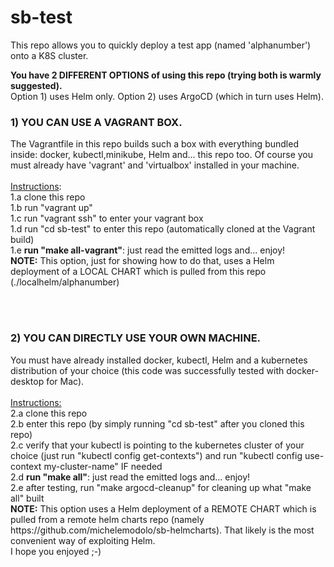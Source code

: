 # sb-test
This repo allows you to quickly deploy a test app (named 'alphanumber') onto a K8S cluster. 

<b>You have 2 DIFFERENT OPTIONS of using this repo (trying both is warmly suggested).</b>
<br>Option 1) uses Helm only. Option 2) uses ArgoCD (which in turn uses Helm).


<h3>1) YOU CAN USE A VAGRANT BOX.</h3>
The Vagrantfile in this repo builds such a box with everything bundled inside: docker, kubectl,minikube, Helm and... this repo too. Of course you must already have 'vagrant' and 'virtualbox' installed in your machine.
<br><br><u>Instructions</u>:
<br>1.a clone this repo
<br>1.b run "vagrant up"
<br>1.c run "vagrant ssh" to enter your vagrant box
<br>1.d run "cd sb-test" to enter this repo (automatically cloned at the Vagrant build)
<br>1.e <b>run "make all-vagrant"</b>: just read the emitted logs and... enjoy!
<br><b>NOTE:</b> This option, just for showing how to do that, uses a Helm deployment of a LOCAL CHART which is pulled from this repo (./localhelm/alphanumber)

<br><br>
<h3>2) YOU CAN DIRECTLY USE YOUR OWN MACHINE.</h3>
You must have already installed docker, kubectl, Helm and a kubernetes distribution of your choice (this code was successfully tested with docker-desktop for Mac).
<br><br><u>Instructions:</u>
<br>2.a clone this repo
<br>2.b enter this repo (by simply running "cd sb-test" after you cloned this repo)
<br>2.c verify that your kubectl is pointing to the kubernetes cluster of your choice (just run "kubectl config get-contexts") and run "kubectl config use-context my-cluster-name" IF needed
<br>2.d <b>run "make all"</b>: just read the emitted logs and... enjoy!
<br>2.e after testing, run "make argocd-cleanup" for cleaning up what "make all" built
<br><b>NOTE:</b> This option uses a Helm deployment of a REMOTE CHART which is pulled from a remote helm charts repo (namely https://github.com/michelemodolo/sb-helmcharts). That likely is the most convenient way of exploiting Helm.

<br>
I hope you enjoyed ;-)

